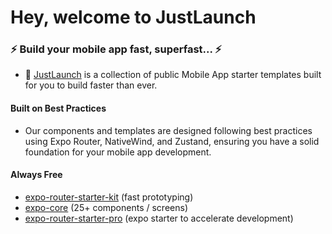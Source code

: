 # Hey, welcome to JustLaunch

### ⚡ Build your mobile app fast, superfast... ⚡
- 📱 [JustLaunch](https://justlaunch.app) is a collection of public Mobile App starter templates built for you to build faster than ever.

#### Built on Best Practices
- Our components and templates are designed following best practices using Expo Router, NativeWind, and Zustand, ensuring you have a solid foundation for your mobile app development.

#### Always Free
- [expo-router-starter-kit](https://github.com/justlaunch-app/expo-router-starter-kit) (fast prototyping)
- [expo-core](https://github.com/justlaunch-app/core) (25+ components / screens)
- [expo-router-starter-pro](https://github.com/justlaunch-app/expo-router-starter-pro) (expo starter to accelerate development)
